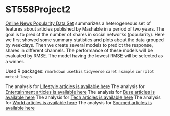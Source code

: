 # ST558Project2

[Online News Popularity Data Set](https://archive.ics.uci.edu/ml/datasets/Online+News+Popularity) summarizes a heterogeneous set of features about articles published by Mashable in a period of two years. The goal is to predict the number of shares in social networks (popularity). Here we first showed some summary statistics and plots about the data grouped by weekdays. Then we create several models to predict the response, shares in different channels. The performance of these models will be evaluated by RMSE. The model having the lowest RMSE will be selected as a winner.

Used R packages:
`rmarkdown`
`usethis`
`tidyverse`
`caret`
`rsample`
`corrplot`
`mctest`
`leaps`

The analysis for [Lifestyle articles is available here](lifestyle.html)
The analysis for [Entertainment articles is available here](entertainment.html)
The analysis for [Buse articles is available here](bus.html)
The analysis for [Tech articles is available here](tech.html)
The analysis for [World articles is available here](world.html)
The analysis for [Socmed articles is available here](socmed.html)

